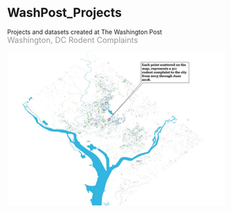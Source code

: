 # WashPost_Projects
Projects and datasets created at The Washington Post
<br />
<span style="color: #999999; font-size: large;">Washington, DC Rodent Complaints </span><br />
<br />
<img src="https://github.com/Jdharden/WashPost_Projects/blob/master/DC_RODENTS/Rats.jpeg?raw=true" alt="Ticktock"><br />
<br />
<br />
